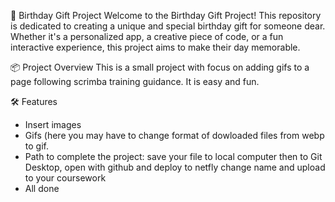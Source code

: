 🎁 Birthday Gift Project
Welcome to the Birthday Gift Project! This repository is dedicated to creating a unique and special birthday gift for someone dear. Whether it's a personalized app, a creative piece of code, or a fun interactive experience, this project aims to make their day memorable.

📦 Project Overview
This is a small project with focus on adding gifs to  a page following scrimba training guidance. It is easy and fun.

🛠️ Features
* Insert images
* Gifs (here you may have to change format of dowloaded files from webp to gif.
* Path to complete the project: save your file to local computer then to Git Desktop, open with github and deploy to netfly change name and upload to your coursework
* All done
